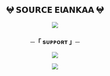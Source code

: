 <h2 align="center">
    𖤍 𝗦𝗢𝗨𝗥𝗖𝗘 𝗘𝗹𝗔𝗡𝗞𝗔𝗔 𖤍
</h2>

<p align="center">
  <img src="https://telegra.ph/file/a0fe6e57e189cc05e6e05.jpg">
</p>

<h3 align="center">
    ─「 sᴜᴩᴩᴏʀᴛ 」─
</h3>

<p align="center">
<a href="https://t.me/al3n82"><img src="https://img.shields.io/badge/-Support%20Group-blue.svg?style=for-the-badge&logo=Telegram"></a>
</p>

<p align="center">
<a href="https://t.me/el3n82"><img src="https://img.shields.io/badge/-Support%20Channel-blue.svg?style=for-the-badge&logo=Telegram"></a>
</p>

